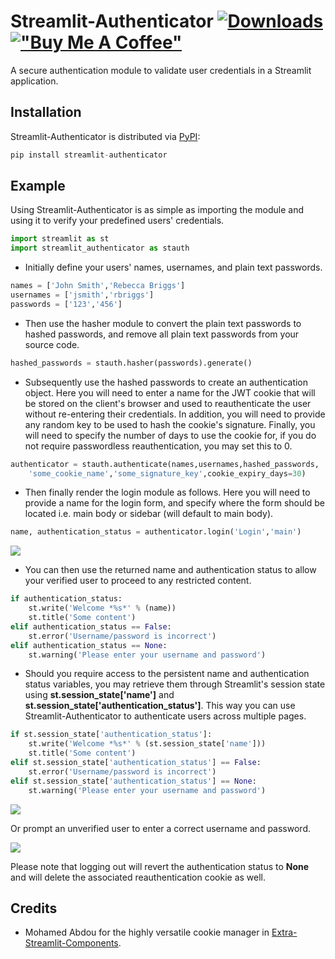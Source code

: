 # Streamlit-Authenticator [![Downloads](https://pepy.tech/badge/streamlit-authenticator)](https://pepy.tech/project/streamlit-authenticator) [!["Buy Me A Coffee"](https://www.buymeacoffee.com/assets/img/custom_images/orange_img.png)](https://www.buymeacoffee.com/khorasani)
A secure authentication module to validate user credentials in a Streamlit application.

## Installation

Streamlit-Authenticator is distributed via [PyPI](https://pypi.org/project/streamlit-authenticator/):

```python
pip install streamlit-authenticator
```

## Example

Using Streamlit-Authenticator is as simple as importing the module and using it to verify your predefined users' credentials.

```python
import streamlit as st
import streamlit_authenticator as stauth
```

* Initially define your users' names, usernames, and plain text passwords.

```python
names = ['John Smith','Rebecca Briggs']
usernames = ['jsmith','rbriggs']
passwords = ['123','456']
```

* Then use the hasher module to convert the plain text passwords to hashed passwords, and remove all plain text passwords from your source code.

```python
hashed_passwords = stauth.hasher(passwords).generate()
```

* Subsequently use the hashed passwords to create an authentication object. Here you will need to enter a name for the JWT cookie that will be stored on the client's browser and used to reauthenticate the user without re-entering their credentials. In addition, you will need to provide any random key to be used to hash the cookie's signature. Finally, you will need to specify the number of days to use the cookie for, if you do not require passwordless reauthentication, you may set this to 0.

```python
authenticator = stauth.authenticate(names,usernames,hashed_passwords,
    'some_cookie_name','some_signature_key',cookie_expiry_days=30)
```

* Then finally render the login module as follows. Here you will need to provide a name for the login form, and specify where the form should be located i.e. main body or sidebar (will default to main body).

```python
name, authentication_status = authenticator.login('Login','main')
```
![](https://github.com/mkhorasani/Streamlit-Authenticator/blob/main/login_form.PNG)

* You can then use the returned name and authentication status to allow your verified user to proceed to any restricted content.

```python
if authentication_status:
    st.write('Welcome *%s*' % (name))
    st.title('Some content')
elif authentication_status == False:
    st.error('Username/password is incorrect')
elif authentication_status == None:
    st.warning('Please enter your username and password')
```

* Should you require access to the persistent name and authentication status variables, you may retrieve them through Streamlit's session state using **st.session_state['name']** and **st.session_state['authentication_status']**. This way you can use Streamlit-Authenticator to authenticate users across multiple pages.

```python
if st.session_state['authentication_status']:
    st.write('Welcome *%s*' % (st.session_state['name']))
    st.title('Some content')
elif st.session_state['authentication_status'] == False:
    st.error('Username/password is incorrect')
elif st.session_state['authentication_status'] == None:
    st.warning('Please enter your username and password')
```

![](https://github.com/mkhorasani/Streamlit-Authenticator/blob/main/logged_in.PNG)

Or prompt an unverified user to enter a correct username and password.

![](https://github.com/mkhorasani/Streamlit-Authenticator/blob/main/incorrect_login.PNG)

Please note that logging out will revert the authentication status to **None** and will delete the associated reauthentication cookie as well.

## Credits
- Mohamed Abdou for the highly versatile cookie manager in [Extra-Streamlit-Components](https://github.com/Mohamed-512/Extra-Streamlit-Components). 
